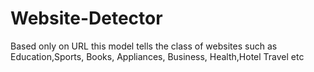 # Website-Detector
Based only on URL this model tells the class of websites such as Education,Sports, Books, Appliances, Business, Health,Hotel Travel etc

